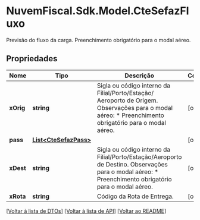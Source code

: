 # NuvemFiscal.Sdk.Model.CteSefazFluxo
Previsão do fluxo da carga.  Preenchimento obrigatório para o modal aéreo.

## Propriedades

Nome | Tipo | Descrição | Comentários
------------ | ------------- | ------------- | -------------
**xOrig** | **string** | Sigla ou código interno da Filial/Porto/Estação/ Aeroporto de Origem.  Observações para o modal aéreo:  * Preenchimento obrigatório para o modal aéreo. | [optional] 
**pass** | [**List&lt;CteSefazPass&gt;**](CteSefazPass.md) |  | [optional] 
**xDest** | **string** | Sigla ou código interno da Filial/Porto/Estação/Aeroporto de Destino.  Observações para o modal aéreo:  * Preenchimento obrigatório para o modal aéreo. | [optional] 
**xRota** | **string** | Código da Rota de Entrega. | [optional] 

[[Voltar à lista de DTOs]](../README.md#documentation-for-models) [[Voltar à lista de API]](../README.md#documentation-for-api-endpoints) [[Voltar ao README]](../README.md)

